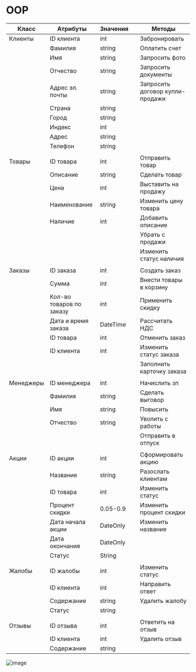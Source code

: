 # OOP
| Класс | Атрибуты | Значения | | Методы |
|-------|----------|----------|-|--------|
| Клиенты | ID клиента | int | | Забронировать |
|  | Фамилия | string | | Оплатить счет |
|  | Имя | string | | Запросить фото |
|  | Отчество | string | | Запросить документы |
|  | Адрес эл. почты | string | | Запросить договор купли-продажи |
|  | Страна | string | |  |
|  | Город | string | |  |
|  | Индекс | int | |  |
|  | Адрес | string | |  |
|  | Телефон | string | |  |
|  |  |  | |  |
| Товары | ID товара | int | | Отправить товар |
|  | Описание | string | | Сделать товар |
|  | Цена | int | | Выставить на продажу |
|  | Наименование | string | | Изменить цену товара |
|  | Наличие | int | | Добавить описание |
|  |  |  | | Убрать с продажи |
|  |  |  | | Изменить статус наличия |
|  |  |  | |  |
| Заказы | ID заказа | int | | Создать заказ |
|  | Сумма | int | | Внести товары в корзину |
|  | Кол-во товаров по заказу | int | | Применить скидку |
|  | Дата и время заказа | DateTime | | Рассчитать НДС |
|  | ID товара | int | | Отменить заказ |
|  | ID клиента | int | | Изменить статус заказа |
|  |  |  | | Заполнить карточку заказа |
|  |  |  | |  |
| Менеджеры | ID менеджера | int | | Начислить зп |
|  | Фамилия | string | | Сделать выговор |
|  | Имя | string | | Повысить |
|  | Отчество | string | | Уволить с работы |
|  |  |  | | Отправить в отпуск |
|  |  |  | |  |
| Акции | ID акции | int | | Сформировать акцию |
|  | Название | string | | Разослать клиентам |
|  | ID товара | int | | Изменить статус |
|  | Процент скидки | 0.05-0.9 | | Изменить процент скидки |
|  | Дата начала акции | DateOnly | | Изменить название |
|  | Дата окончания | DateOnly | |  |
|  | Статус | String | |  |
|  |  |  | |  |
| Жалобы | ID жалобы | int | | Изменить статус |
|  | ID клиента | int | | Направить ответ |
|  | Содержание | string | | Удалить жалобу |
|  | Статус | string | |  |
|  |  |  | |  |
| Отзывы | ID отзыва | int | | Ответить на отзыв |
|  | ID клиента | int | | Удалить отзыв |
|  | Содержание | string | |  |




![image](https://user-images.githubusercontent.com/102855097/168336519-e0e3264b-3d3c-40af-a1db-d3cae0ccec3c.png)

